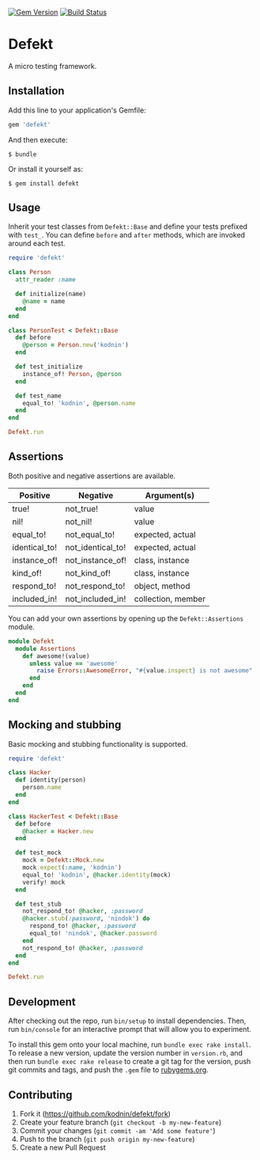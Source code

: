 [![Gem Version](https://badge.fury.io/rb/defekt.svg)](http://badge.fury.io/rb/defekt)
[![Build Status](https://travis-ci.org/kodnin/defekt.svg?branch=master)](https://travis-ci.org/kodnin/defekt)

# Defekt

A micro testing framework.

## Installation

Add this line to your application's Gemfile:

```ruby
gem 'defekt'
```

And then execute:

    $ bundle

Or install it yourself as:

    $ gem install defekt

## Usage

Inherit your test classes from `Defekt::Base` and define your tests prefixed with `test_`. You can define `before` and `after` methods, which are invoked around each test.

```ruby
require 'defekt'

class Person
  attr_reader :name

  def initialize(name)
    @name = name
  end
end

class PersonTest < Defekt::Base
  def before
    @person = Person.new('kodnin')
  end

  def test_initialize
    instance_of! Person, @person
  end

  def test_name
    equal_to! 'kodnin', @person.name
  end
end

Defekt.run
```

## Assertions

Both positive and negative assertions are available.

Positive | Negative | Argument(s)
--- | --- | ---
true! | not_true! | value
nil! | not_nil! | value
equal_to! | not_equal_to! | expected, actual
identical_to! | not_identical_to! | expected, actual
instance_of! | not_instance_of! | class, instance
kind_of! | not_kind_of! | class, instance
respond_to! | not_respond_to! | object, method
included_in! | not_included_in! | collection, member

You can add your own assertions by opening up the `Defekt::Assertions` module.

```ruby
module Defekt
  module Assertions
    def awesome!(value)
      unless value == 'awesome'
        raise Errors::AwesomeError, "#{value.inspect} is not awesome"
      end
    end
  end
end
```

## Mocking and stubbing

Basic mocking and stubbing functionality is supported.

```ruby
require 'defekt'

class Hacker
  def identity(person)
    person.name
  end
end

class HackerTest < Defekt::Base
  def before
    @hacker = Hacker.new
  end

  def test_mock
    mock = Defekt::Mock.new
    mock.expect(:name, 'kodnin')
    equal_to! 'kodnin', @hacker.identity(mock)
    verify! mock
  end

  def test_stub
    not_respond_to! @hacker, :password
    @hacker.stub(:password, 'nindok') do
      respond_to! @hacker, :password
      equal_to! 'nindok', @hacker.password
    end
    not_respond_to! @hacker, :password
  end
end

Defekt.run
```

## Development

After checking out the repo, run `bin/setup` to install dependencies. Then, run `bin/console` for an interactive prompt that will allow you to experiment.

To install this gem onto your local machine, run `bundle exec rake install`. To release a new version, update the version number in `version.rb`, and then run `bundle exec rake release` to create a git tag for the version, push git commits and tags, and push the `.gem` file to [rubygems.org](https://rubygems.org).

## Contributing

1. Fork it (https://github.com/kodnin/defekt/fork)
2. Create your feature branch (`git checkout -b my-new-feature`)
3. Commit your changes (`git commit -am 'Add some feature'`)
4. Push to the branch (`git push origin my-new-feature`)
5. Create a new Pull Request
